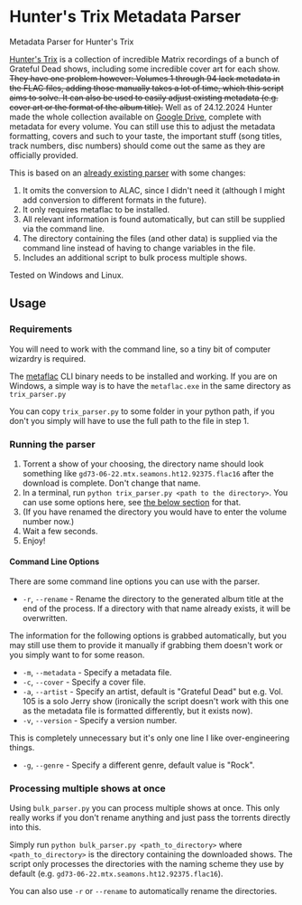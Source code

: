 # Hunter's Trix Metadata Parser
Metadata Parser for Hunter's Trix

[Hunter's Trix](https://www.facebook.com/GratefulDeadTrix) is a collection of 
incredible Matrix recordings of a bunch of Grateful Dead shows, including some 
incredible cover art for each show.
~~They have one problem however: Volumes 1 through 94 lack metadata in the FLAC
files, adding those manually takes a lot of time, which this script aims to solve.
It can also be used to easily adjust existing metadata (e.g. cover art or the 
format of the album title).~~ Well as of 24.12.2024 Hunter made the whole collection available on
[Google Drive](https://drive.google.com/drive/folders/1DBxG8qmL_aLTeNECkn6N3T7yXNeTXL8D), complete with metadata for every volume.
You can still use this to adjust the metadata formatting, covers and such to your taste,
the important stuff (song titles, track numbers, disc numbers) should come out the 
same as they are officially provided.

This is based on an [already existing parser](https://github.com/shacker/trix) 
with some changes:
1. It omits the conversion to ALAC, since I didn't need it
(although I might add conversion to different formats in the future).
2. It only requires metaflac to be installed.
3. All relevant information is found automatically, but can still be supplied via
the command line.
4. The directory containing the files (and other data) is supplied via the 
command line instead of having to change variables in the file.
5. Includes an additional script to bulk process multiple shows.

Tested on Windows and Linux.

## Usage
### Requirements
You will need to work with the command line, so a tiny bit of
computer wizardry is required.

The [metaflac](https://xiph.org/flac/documentation_tools_metaflac.html) CLI binary
needs to be installed and working. If you are on Windows, a simple way is to have
the ``metaflac.exe`` in the same directory as ``trix_parser.py``

You can copy ```trix_parser.py``` to some folder in your python path, if you don't
you simply will have to use the full path to the file in step 1.

### Running the parser
1. Torrent a show of your choosing, the directory name should look something 
like ``gd73-06-22.mtx.seamons.ht12.92375.flac16`` after the download is complete.
Don't change that name.
2. In a terminal, run ```python trix_parser.py <path to the directory>```. 
You can use some options here, see [the below section](#command-line-options) 
for that.
3. (If you have renamed the directory you would have to enter the volume number now.)
4. Wait a few seconds.
5. Enjoy!

#### Command Line Options
There are some command line options you can use with the parser.

- ``-r``, ``--rename`` - Rename the directory to the generated album title 
at the end of the process. If a directory with that name already exists, it will be
overwritten.

The information for the following options is grabbed automatically, but you
may still use them to provide it manually if grabbing them doesn't work or
you simply want to for some reason.
- ``-m``, ``--metadata`` - Specify a metadata file.
- ``-c``, ``--cover`` - Specify a cover file.
- ``-a``, ``--artist`` - Specify an artist, default is "Grateful Dead" but e.g.
Vol. 105 is a solo Jerry show (ironically the script doesn't work with this one
as the metadata file is formatted differently, but it exists now).
- ``-v``, ``--version`` - Specify a version number.

This is completely unnecessary but it's only one line I like 
over-engineering things.
- ``-g``, ``--genre`` - Specify a different genre, default value is "Rock".

### Processing multiple shows at once

Using ``bulk_parser.py`` you can process multiple shows at once. This only really works
if you don't rename anything and just pass the torrents directly into this.

Simply run ```python bulk_parser.py <path_to_directory>``` where ``<path_to_directory>``
is the directory containing the downloaded shows. The script only processes the 
directories with the naming scheme they use by default 
(e.g. ``gd73-06-22.mtx.seamons.ht12.92375.flac16``).

You can also use ``-r`` or ``--rename`` to automatically rename the directories.

